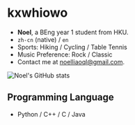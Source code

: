 # kxwhiowo

+ **Noel**, a BEng year 1 student from HKU. 
+ `zh-cn` (native) / `en`
+ Sports: Hiking / Cycling / Table Tennis
+ Music Preference: Rock / Classic
+ Contact me at <noelliaoql@gmail.com>. 

![Noel's GitHub stats](https://github-readme-stats.vercel.app/api?username=kxwhiowo&show_icons=true)

## Programming Language

+ Python / C++ / C / Java





<!---
kxwhiowo/kxwhiowo is a ✨ special ✨ repository because its `README.md` (this file) appears on your GitHub profile.
You can click the Preview link to take a look at your changes.
--->

